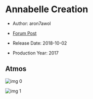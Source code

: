 # Annabelle Creation

* Author: aron7awol

* [Forum Post](https://www.avsforum.com/threads/bass-eq-for-filtered-movies.2995212/post-56841246)

* Release Date: 2018-10-02
* Production Year: 2017

## Atmos

![img 0](https://i.imgur.com/d1fRqCF.jpg)

![img 1](https://i.imgur.com/h35vLzy.png)

